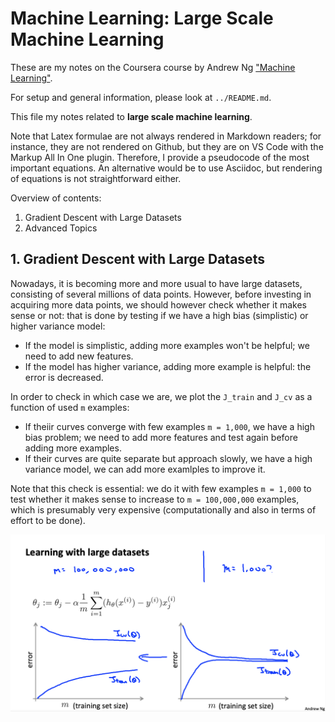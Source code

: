 # Machine Learning: Large Scale Machine Learning

These are my notes on the Coursera course by Andrew Ng ["Machine Learning"](https://www.coursera.org/learn/machine-learning).

For setup and general information, please look at `../README.md`.

This file my notes related to **large scale machine learning**.

Note that Latex formulae are not always rendered in Markdown readers; for instance, they are not rendered on Github, but they are on VS Code with the Markup All In One plugin.
Therefore, I provide a pseudocode of the most important equations.
An alternative would be to use Asciidoc, but rendering of equations is not straightforward either.

Overview of contents:

1. Gradient Descent with Large Datasets
2. Advanced Topics

## 1. Gradient Descent with Large Datasets

Nowadays, it is becoming more and more usual to have large datasets, consisting of several millions of data points. However, before investing in acquiring more data points, we should however check whether it makes sense or not: that is done by testing if we have a high bias (simplistic) or higher variance model:

- If the model is simplistic, adding more examples won't be helpful; we need to add new features.
- If the model has higher variance, adding more example is helpful: the error is decreased.

In order to check in which case we are, we plot the `J_train` and `J_cv` as a function of used `m` examples:

- If theiir curves converge with few examples `m = 1,000`, we have a high bias problem; we need to add more features and test again before adding more examples.
- If their curves are quite separate but approach slowly, we have a high variance model, we can add more examlples to improve it.

Note that this check is essential: we do it with few examples `m = 1,000` to test whether it makes sense to increase to `m = 100,000,000` examples, which is presumably very expensive (computationally and also in terms of effort to be done).

![Check bias and variance for deciding whether to increase `m`](./pics/check_bias_variance_for_increasing_m.png)